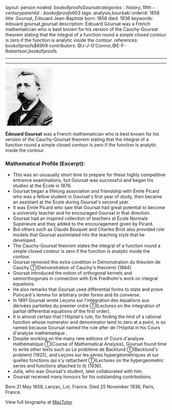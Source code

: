 layout: person
nodeid: bookofproofs$Goursat
categories: history,19th-century
parentid: bookofproofs$603
tags: analysis,bourbaki
orderid: 1858
title: Goursat, Édouard Jean-Baptiste
born: 1858
died: 1936
keywords: édouard goursat,goursat
description: Édouard Goursat was a French mathematician who is best known for his version of the Cauchy-Goursat theorem stating that the integral of a function round a simple closed contour is zero if the function is analytic inside the contour.
references: bookofproofs$6909
contributors: @J-J-O'Connor,@E-F-Robertson,bookofproofs

---



---

![Goursat.jpg](https://github.com/bookofproofs/bookofproofs.github.io/blob/main/_sources/_assets/images/portraits/Goursat.jpg?raw=true)

**Édouard Goursat** was a French mathematician who is best known for his version of the Cauchy-Goursat theorem stating that the integral of a function round a simple closed contour is zero if the function is analytic inside the contour.

### Mathematical Profile (Excerpt):
* This was an unusually short time to prepare for these highly competitive entrance examinations, but Goursat was successful and began his studies at the École in 1876.
* Goursat began a lifelong association and friendship with Émile Picard who was a fellow student in Goursat's first year of study, then became an assistant at the École during Goursat's second year.
* It was Émile Picard who saw that Goursat had great potential to become a university teacher and he encouraged Goursat in that direction.
* Goursat had an inspired collection of teachers at École Normale Supérieure and they added to the encouragement given by Picard.
* But others such as Claude Bouquet and Charles Briot also provided role models that Goursat assimilated into the teaching style that he developed.
* The Cauchy-Goursat theorem states the integral of a function round a simple closed contour is zero if the function is analytic inside the contour.
* Goursat removed this extra condition in Démonstration du théorèm de Cauchy Ⓣ(Demonstration of Cauchy's theorem) (1884).
* Goursat introduced the notion of orthogonal kernels and semiorthogonals in connection with Erik Fredholm's work on integral equations.
* He also remarks that Goursat used differential forms to state and prove Poincaré's lemma for arbitrary order forms and its converse.
* In 1891 Goursat wrote Leçons sur l'intégration des équations aux dérivées partielles du premier ordre Ⓣ(Lectures on the integration of partial differential equations of the first order).
* It is almost certain that l'Hôpital's rule, for finding the limit of a rational function whose numerator and denominator tend to zero at a point, is so named because Goursat named the rule after de l'Hôpital in his Cours d'analyse mathématique .
* Despite working on the many new editions of Cours d'analyse mathématique Ⓣ(Course of Mathematical Analysis), Goursat found time to write other texts such as Le problème de Backlund Ⓣ(Backlund's problem) (1925), and Leçons sur les séries hypergéométriques et sur quelles fonctions qui s'y rattachent Ⓣ(Lectures on the hypergeometric series and functions attached to it) (1936).
* Julia, who was Goursat's student, later collaborated with him.
* Goursat received many honours for his outstanding contributions.

Born 21 May 1858, Lanzac, Lot, France. Died 25 November 1936, Paris, France.

View full biography at [MacTutor](https://mathshistory.st-andrews.ac.uk/Biographies/Goursat/)
